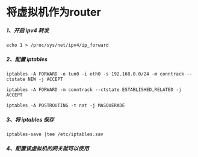 # 将虚拟机作为router

##### 1、开启 ipv4 转发

```
echo 1 > /proc/sys/net/ipv4/ip_forward
```

##### 2、配置 iptables

```
iptables -A FORWARD -o tun0 -i eth0 -s 192.168.0.0/24 -m conntrack --ctstate NEW -j ACCEPT

iptables -A FORWARD -m conntrack --ctstate ESTABLISHED,RELATED -j ACCEPT

iptables -A POSTROUTING -t nat -j MASQUERADE
```

##### 3、将 iptables 保存

```
iptables-save |tee /etc/iptables.sav
```

##### 4、配置该虚拟机的网关就可以使用